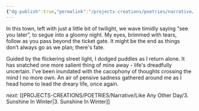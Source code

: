 ```yaml
---
{"dg-publish":true,"permalink":"/projects-creations/poetries/narrative/like-any-other-day/2-ticket-gate/","created":"2025-03-04T20:57:45.587+05:30","updated":"2025-03-04T22:06:43.699+05:30"}
---
```



In this town, left with just a little bit of twilight,
we wave timidly saying “see you later”, to segue into a gloomy night.
My eyes, brimmed with tears, follow as you pass beyond the ticket gate.
It might be the end as things don’t always go as we plan; there's fate.

Guided by the flickering street light, I dodged puddles as I return alone.
It has snatched one more salient thing of mine away - life's dreadfully uncertain.
I've been inundated with the cacophony of thoughts crossing the mind I no more own.
An air of pensive sadness gathered around me as I head home to lead the dreary life, once again.


*next:* [[PROJECTS-CREATIONS/POETRIES/Narrative/Like Any Other Day/3. Sunshine In Winter\|3. Sunshine In Winter]]